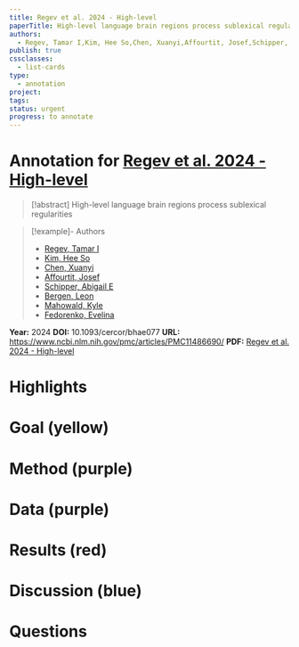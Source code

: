 ```yaml
---
title: Regev et al. 2024 - High-level
paperTitle: High-level language brain regions process sublexical regularities
authors:
  - Regev, Tamar I,Kim, Hee So,Chen, Xuanyi,Affourtit, Josef,Schipper, Abigail E,Bergen, Leon,Mahowald, Kyle,Fedorenko, Evelina
publish: true
cssclasses:
  - list-cards
type:
  - annotation
project: 
tags: 
status: urgent
progress: to annotate
---
```

# Annotation for [Regev et al. 2024 - High-level](Papers/References/Regev%20et%20al.%202024%20-%20High-level)

> [!abstract] High-level language brain regions process sublexical regularities

> [!example]- Authors
> - [Regev, Tamar I](Regev%2C%20Tamar%20I)
> - [Kim, Hee So](Kim%2C%20Hee%20So)
> - [Chen, Xuanyi](Chen%2C%20Xuanyi)
> - [Affourtit, Josef](Affourtit%2C%20Josef)
> - [Schipper, Abigail E](Schipper%2C%20Abigail%20E)
> - [Bergen, Leon](Bergen%2C%20Leon)
> - [Mahowald, Kyle](Mahowald%2C%20Kyle)
> - [Fedorenko, Evelina](Fedorenko%2C%20Evelina)

**Year:** 2024
**DOI:** 10.1093/cercor/bhae077
**URL:** https://www.ncbi.nlm.nih.gov/pmc/articles/PMC11486690/
**PDF:** [Regev et al. 2024 - High-level](Papers/PDFs/Regev%20et%20al.%202024%20-%20High-level%20language%20brain%20regions%20process%20sublexical%20regularities.pdf)

# Highlights


# Goal (yellow)


# Method (purple)


# Data (purple)


# Results (red)


# Discussion (blue)


# Questions


